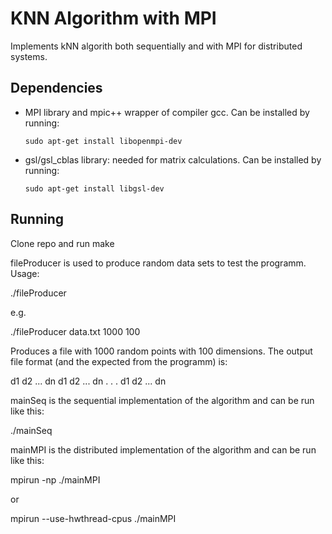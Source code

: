 # KNN Algorithm with MPI
<p>Implements kNN algorith both sequentially and with MPI for distributed systems.</p>

<h2>Dependencies</h2>
<ul>
  <li>MPI library and mpic++ wrapper of compiler gcc. Can be installed by running:
  
    sudo apt-get install libopenmpi-dev
    
  </li>
  <li>gsl/gsl_cblas library: needed for matrix calculations. Can be installed by running:
  
    sudo apt-get install libgsl-dev
    
  </li>
</ul>

<h2>Running</h2>
<p>Clone repo and run make</p>

<p>fileProducer is used to produce random data sets to test the programm. Usage:</p>

  ./fileProducer <outputfilename> <numberOfPoints> <numberOfDimensions>

<p>
e.g.
  
  ./fileProducer data.txt 1000 100

</p>
<p>
Produces a file with 1000 random points with 100 dimensions. The output file format (and the expected from the programm) is:

   <numberOfPoints> <numberOfDimensions>
   d1 d2 ... dn
   d1 d2 ... dn 
   .
   .
   .
   d1 d2 ... dn
</p>
  
<p>mainSeq is the sequential implementation of the algorithm and can be run like this:</p>
  
  ./mainSeq <dataFile> <numberOfNeighbors>

<p>mainMPI is the distributed implementation of the algorithm and can be run like this:</p>
  
  mpirun -np <numberOfProcesses> ./mainMPI <dataFile> <numberOfNeighbors>

or
  
  mpirun --use-hwthread-cpus ./mainMPI <dataFile> <numberOfNeighbors>

